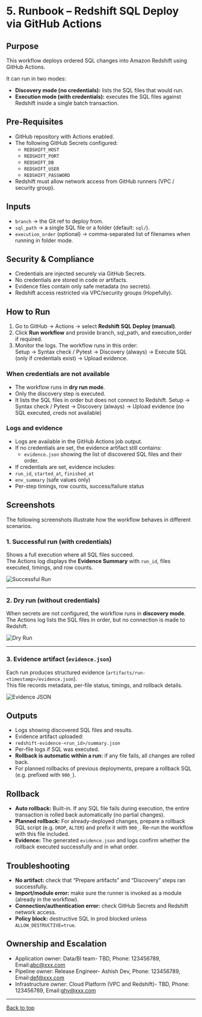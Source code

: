 # 5. Runbook – Redshift SQL Deploy via GitHub Actions

## Purpose

This workflow deploys ordered SQL changes into Amazon Redshift using GitHub Actions.  

It can run in two modes:

- **Discovery mode (no credentials):** lists the SQL files that would run.  
- **Execution mode (with credentials):** executes the SQL files against Redshift inside a single batch transaction.  

## Pre-Requisites

- GitHub repository with Actions enabled.  
- The following GitHub Secrets configured:  
  - `REDSHIFT_HOST`  
  - `REDSHIFT_PORT`  
  - `REDSHIFT_DB`  
  - `REDSHIFT_USER`  
  - `REDSHIFT_PASSWORD`  
- Redshift must allow network access from GitHub runners (VPC / security group).  

## Inputs

- `branch` → the Git ref to deploy from.  
- `sql_path` → a single SQL file or a folder (default: `sql/`).  
- `execution_order` (optional) → comma-separated list of filenames when running in folder mode.  

## Security & Compliance
- Credentials are injected securely via GitHub Secrets.
- No credentials are stored in code or artifacts.
- Evidence files contain only safe metadata (no secrets).
- Redshift access restricted via VPC/security groups (Hopefully).


## How to Run
1. Go to GitHub → Actions → select **Redshift SQL Deploy (manual)**.
2. Click **Run workflow** and provide branch, sql_path, and execution_order if required.
3. Monitor the logs. The workflow runs in this order:  
   Setup → Syntax check / Pytest → Discovery (always) → Execute SQL (only if credentials exist) → Upload evidence.

### When credentials are not available
- The workflow runs in **dry run mode**.  
- Only the discovery step is executed.  
- It lists the SQL files in order but does not connect to Redshift. 
    Setup → Syntax check / Pytest → Discovery (always) → Upload evidence (no SQL executed, creds not available)



### Logs and evidence

- Logs are available in the GitHub Actions job output.  
- If no credentials are set, the evidence artifact still contains:  
  - `evidence.json` showing the list of discovered SQL files and their order.  
- If credentials are set, evidence includes:  
- `run_id`, `started_at`, `finished_at`  
- `env_summary` (safe values only)  
- Per-step timings, row counts, success/failure status  

## Screenshots

The following screenshots illustrate how the workflow behaves in different scenarios.

### 1. Successful run (with credentials)
Shows a full execution where all SQL files succeed.  
The Actions log displays the **Evidence Summary** with `run_id`, files executed, timings, and row counts.  

![Successful Run](screenshots/successful-run.png)

---

### 2. Dry run (without credentials)
When secrets are not configured, the workflow runs in **discovery mode**.  
The Actions log lists the SQL files in order, but no connection is made to Redshift.  

![Dry Run](screenshots/dry-run.png)

---

### 3. Evidence artifact (`evidence.json`)
Each run produces structured evidence (`artifacts/run-<timestamp>/evidence.json`).  
This file records metadata, per-file status, timings, and rollback details.  

![Evidence JSON](screenshots/evidence-json.png)


## Outputs

- Logs showing discovered SQL files and results.  
- Evidence artifact uploaded:  
- `redshift-evidence-<run_id>/summary.json`  
- Per-file logs if SQL was executed.  
- **Rollback is automatic within a run:** if any file fails, all changes are rolled back.  
- For planned rollbacks of previous deployments, prepare a rollback SQL (e.g. prefixed with `900_`).  

## Rollback

- **Auto rollback:** Built-in. If any SQL file fails during execution, the entire transaction is rolled back automatically (no partial changes).  
- **Planned rollback:** For already-deployed changes, prepare a rollback SQL script (e.g. `DROP`, `ALTER`) and prefix it with `900_`. Re-run the workflow with this file included.  
- **Evidence:** The generated `evidence.json` and logs confirm whether the rollback executed successfully and in what order.  
  

## Troubleshooting

- **No artifact:** check that “Prepare artifacts” and “Discovery” steps ran successfully.  
- **Import/module error:** make sure the runner is invoked as a module (already in the workflow).  
- **Connection/authentication error:** check GitHub Secrets and Redshift network access.  
- **Policy block:** destructive SQL in prod blocked unless `ALLOW_DESTRUCTIVE=true`.  


## Ownership and Escalation
- Application owner: Data/BI team-                         TBD,           Phone: 123456789, Email:abc@xxx.com
- Pipeline owner: Release Engineer-                        Ashish Dev,    Phone: 123456789, Email:def@xxx.com
- Infrastructure owner: Cloud Platform (VPC and Redshift)- TBD,           Phone: 123456789, Email:ghy@xxx.com

---

[Back to top](#allwyn-test-2--redshift-sql-deploy-via-github-actions)

